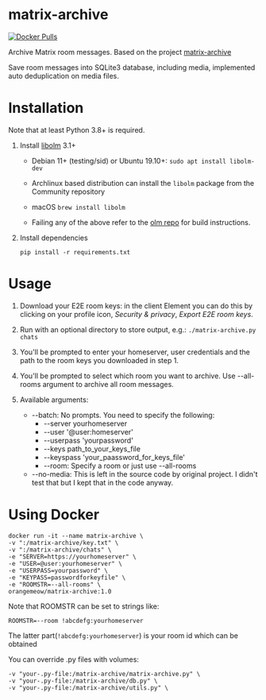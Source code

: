 # matrix-archive

[![Docker Pulls](https://img.shields.io/docker/pulls/orangemeow/matrix-archive.svg)](https://hub.docker.com/r/orangemeow/matrix-archive)

Archive Matrix room messages. Based on the project [matrix-archive](https://github.com/russelldavies/matrix-archive)

Save room messages into SQLite3 database, including media, implemented auto deduplication on media files.

# Installation

Note that at least Python 3.8+ is required.

1. Install [libolm](https://gitlab.matrix.org/matrix-org/olm) 3.1+

    - Debian 11+ (testing/sid) or Ubuntu 19.10+: `sudo apt install libolm-dev`

    - Archlinux based distribution can install the `libolm` package from the Community repository

    - macOS `brew install libolm`

    - Failing any of the above refer to the [olm
      repo](https://gitlab.matrix.org/matrix-org/olm) for build instructions.

2. Install dependencies
    ```
    pip install -r requirements.txt
    ```

# Usage

1. Download your E2E room keys: in the client Element you can do this by
   clicking on your profile icon, _Security & privacy_, _Export E2E room keys_.

2.  Run with an optional directory to store output, e.g.: `./matrix-archive.py chats`

3. You'll be prompted to enter your homeserver, user credentials and the path
   to the room keys you downloaded in step 1.

4. You'll be prompted to select which room you want to archive. Use --all-rooms argument to archive all room messages.

5. Available arguments:

   * --batch: No prompts. You need to specify the following:
      * --server yourhomeserver
      * --user '@user:homeserver'
      * --userpass 'yourpassword'
      * --keys path_to_your_keys_file
      * --keyspass 'your_paassword_for_keys_file'
      * --room: Specify a room or just use --all-rooms
   * --no-media: This is left in the source code by original project. I didn't test that but I kept that in the code anyway.

# Using Docker

```
docker run -it --name matrix-archive \
-v ":/matrix-archive/key.txt" \
-v ":/matrix-archive/chats" \
-e "SERVER=https://yourhomeserver" \
-e "USER=@user:yourhomeserver" \
-e "USERPASS=yourpassword" \
-e "KEYPASS=passwordforkeyfile" \
-e "ROOMSTR=--all-rooms" \
orangemeow/matrix-archive:1.0
```

Note that ROOMSTR can be set to strings like:
```
ROOMSTR=--room !abcdefg:yourhomeserver
```
The latter part(```!abcdefg:yourhomeserver```) is your room id which can be obtained

You can override .py files with volumes:
```
-v "your-.py-file:/matrix-archive/matrix-archive.py" \
-v "your-.py-file:/matrix-archive/db.py" \
-v "your-.py-file:/matrix-archive/utils.py" \
```
